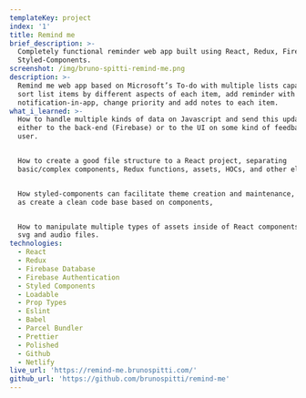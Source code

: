 ```yaml
---
templateKey: project
index: '1'
title: Remind me
brief_description: >-
  Completely functional reminder web app built using React, Redux, Firebase and
  Styled-Components.
screenshot: /img/bruno-spitti-remind-me.png
description: >-
  Remind me web app based on Microsoft’s To-do with multiple lists capability,
  sort list items by different aspects of each item, add reminder with
  notification-in-app, change priority and add notes to each item.
what_i_learned: >-
  How to handle multiple kinds of data on Javascript and send this updated data
  either to the back-end (Firebase) or to the UI on some kind of feedback to the
  user.


  How to create a good file structure to a React project, separating
  basic/complex components, Redux functions, assets, HOCs, and other elements.


  How styled-components can facilitate theme creation and maintenance, as well
  as create a clean code base based on components,


  How to manipulate multiple types of assets inside of React components, such as
  svg and audio files.
technologies:
  - React
  - Redux
  - Firebase Database
  - Firebase Authentication
  - Styled Components
  - Loadable
  - Prop Types
  - Eslint
  - Babel
  - Parcel Bundler
  - Prettier
  - Polished
  - Github
  - Netlify
live_url: 'https://remind-me.brunospitti.com/'
github_url: 'https://github.com/brunospitti/remind-me'
---
```


